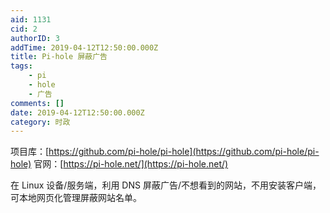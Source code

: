 ```yaml
---
aid: 1131
cid: 2
authorID: 3
addTime: 2019-04-12T12:50:00.000Z
title: Pi-hole 屏蔽广告
tags:
    - pi
    - hole
    - 广告
comments: []
date: 2019-04-12T12:50:00.000Z
category: 时政
---
```


项目库：[https://github.com/pi-hole/pi-hole](https://github.com/pi-hole/pi-hole) 官网：[https://pi-hole.net/](https://pi-hole.net/)

在 Linux 设备/服务端，利用 DNS 屏蔽广告/不想看到的网站，不用安装客户端，可本地网页化管理屏蔽网站名单。
